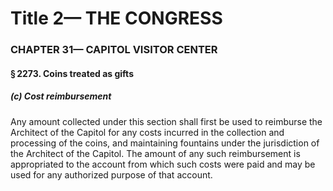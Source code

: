 
# Title 2— THE CONGRESS
### CHAPTER 31— CAPITOL VISITOR CENTER
#### § 2273. Coins treated as gifts
##### (c) Cost reimbursement

Any amount collected under this section shall first be used to reimburse the Architect of the Capitol for any costs incurred in the collection and processing of the coins, and maintaining fountains under the jurisdiction of the Architect of the Capitol. The amount of any such reimbursement is appropriated to the account from which such costs were paid and may be used for any authorized purpose of that account.

